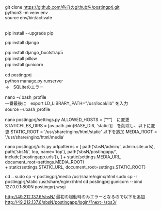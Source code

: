 git clone https://github.com/各自のgithub名/postingprj.git                                                                                                
python3 -m venv env                                                                                              
source env/bin/activate                                                                                              　　　　　　　　　　　　　　　　　　　　　　　　　　　　　　　　　　　　　　　　　　

pip install --upgrade pip                                                                                                

pip install django

pip install django_bootstrap5　                                                                                                                     　　　　　　　　　　　　　　　　　　　　　　　　　　　　　　　　　　　　　　　　　
pip install pillow　　　                                                                                                                     　　　　　　　　　　　　　　　　　　　　　　　　　　　　　　　　　　　　　　　
pip install gunicorn　　                                                                                                                     　　　　　　　　　　　　　　　　　　　　　　　　　　　　　　　　　　　　　　　　

cd postingprj　　　　　　　　　　　　　　　　　　　　　　　　　　　　　　　　　　　　　　　　　　
python manage.py runserver　　　　　　　　　　　　　　　　　　　　　　　　　　　　　　　　　　　　　　　　　　
　　→　SQLiteのエラー　　　　　　　　　　　　　　　　　　　　　　　　　　　　　　　　　　　　　　　　　　

nano ~/.bash_profile　　　　　　　　　　　　　　　　　　　　　　　　　　　　　　　　　　　　　　　　　　
　　一番最後に　export LD_LIBRARY_PATH="/usr/local/lib"  を入力　　　　　　　　　　　　　　　　　　　　　　　　　　　　　　　　　　　　　　　　　　
source ~/.bash_profile　　　　　　　　　　　　　　　　　　　　　　　　　　　　　　　　　　　　　　　　　　

nano postingprj/settings.py
	ALLOWED_HOSTS = [“*”]　に変更
	STATICFILES_DIRS = [os.path.join(BASE_DIR, ‘static’)]　を削除し、以下に変更
	STATIC_ROOT = '/usr/share/nginx/html/static'
	以下を追加
	MEDIA_ROOT = '/usr/share/nginx/html/media'
	
nano postingprj/urls.py
	urlpatterns = [
		path(‘sbsN/admin/', admin.site.urls),
		path(‘sbsN/', top, name='top'),
		path(‘sbsN/postingapp/', include('postingapp.urls')),
	] + static(settings.MEDIA_URL, document_root=settings.MEDIA_ROOT) \
	  + static(settings.STATIC_URL, document_root=settings.STATIC_ROOT)

cd ..
sudo cp -r postingprj/media /usr/share/nginx/html
sudo cp -r postingprj/static /usr/share/nginx/html
cd postingprj
gunicorn --bind 127.0.0.1:800N postingprj.wsgi

http://49.212.137.6/sbsN/
	最初の起動時のみエラーとなるので以下を追加
	http://49.212.137.6/sbsN/postingapp/login/?next=/sbs3/

